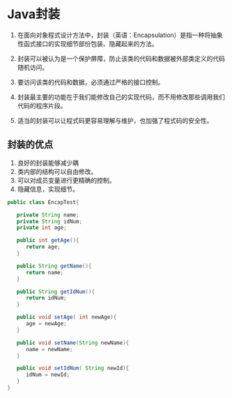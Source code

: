 # Java封装

1. 在面向对象程式设计方法中，封装（英语：Encapsulation）是指一种将抽象性函式接口的实现细节部份包装、隐藏起来的方法。

1. 封装可以被认为是一个保护屏障，防止该类的代码和数据被外部类定义的代码随机访问。

2. 要访问该类的代码和数据，必须通过严格的接口控制。

3. 封装最主要的功能在于我们能修改自己的实现代码，而不用修改那些调用我们代码的程序片段。

4. 适当的封装可以让程式码更容易理解与维护，也加强了程式码的安全性。

## 封装的优点

1. 良好的封装能够减少耦
2. 类内部的结构可以自由修改。
3. 可以对成员变量进行更精确的控制。
4. 隐藏信息，实现细节。

```java
public class EncapTest{

   private String name;
   private String idNum;
   private int age;

   public int getAge(){
      return age;
   }

   public String getName(){
      return name;
   }

   public String getIdNum(){
      return idNum;
   }

   public void setAge( int newAge){
      age = newAge;
   }

   public void setName(String newName){
      name = newName;
   }

   public void setIdNum( String newId){
      idNum = newId;
   }
}
```


